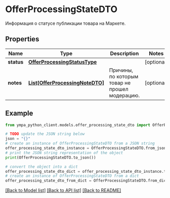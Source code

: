 # OfferProcessingStateDTO

Информация о статусе публикации товара на Маркете.

## Properties

Name | Type | Description | Notes
------------ | ------------- | ------------- | -------------
**status** | [**OfferProcessingStatusType**](OfferProcessingStatusType.md) |  | [optional] 
**notes** | [**List[OfferProcessingNoteDTO]**](OfferProcessingNoteDTO.md) | Причины, по которым товар не прошел модерацию. | [optional] 

## Example

```python
from ympa_python_client.models.offer_processing_state_dto import OfferProcessingStateDTO

# TODO update the JSON string below
json = "{}"
# create an instance of OfferProcessingStateDTO from a JSON string
offer_processing_state_dto_instance = OfferProcessingStateDTO.from_json(json)
# print the JSON string representation of the object
print(OfferProcessingStateDTO.to_json())

# convert the object into a dict
offer_processing_state_dto_dict = offer_processing_state_dto_instance.to_dict()
# create an instance of OfferProcessingStateDTO from a dict
offer_processing_state_dto_from_dict = OfferProcessingStateDTO.from_dict(offer_processing_state_dto_dict)
```
[[Back to Model list]](../README.md#documentation-for-models) [[Back to API list]](../README.md#documentation-for-api-endpoints) [[Back to README]](../README.md)


